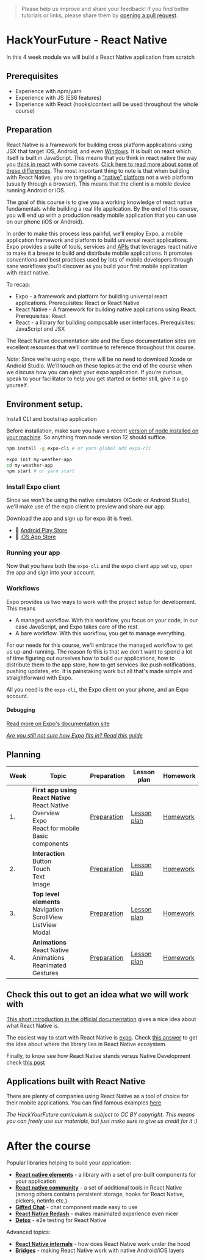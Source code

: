 > Please help us improve and share your feedback! If you find better tutorials
or links, please share them by [opening a pull request](https://github.com/HackYourFuture-CPH/react-native/pulls).

# HackYourFuture - React Native

In this 4 week module we will build a React Native application from scratch

## Prerequisites

* Experience with npm/yarn
* Experience with JS (ES6 features)
* Experience with React (hooks/context will be used throughout the whole course)

## Preparation

React Native is a framework for building cross platform applications using JSX that target iOS, Android, and even [Windows](https://github.com/microsoft/react-native-windows). It is built on react which itself is built in JavaScript. This means that you think in react native the way you [think in react](https://reactjs.org/docs/thinking-in-react.html) with some caveats. [Click here to read  more about some of these differences](https://medium.com/@alexmngn/from-reactjs-to-react-native-what-are-the-main-differences-between-both-d6e8e88ebf24). The most important thing to note is that when building with React Native, you are targeting a [“native” platform](https://searchsoftwarequality.techtarget.com/definition/native-application-native-app#:~:text=A%20native%20application%20is%20a,device-specific%20hardware%20and%20software.) not a web platform (usually through a browser). This means that the client is a mobile device running Android or iOS. 

The goal of this course is to give you a working knowledge of react native fundamentals while building a real life application. By the end of this course, you will end up with a production ready mobile application that you can use on our phone (iOS or Android). 

In order to make this process less painful, we’ll employ Expo, a mobile application framework and platform to build universal react applications. Expo provides a suite of tools, services and [APIs](https://docs.expo.io/versions/latest/sdk/overview/) that leverages react native to make it a breeze to build and distribute mobile applications. It promotes conventions and best practices used by lots of mobile developers through sane workflows you’ll discover as you build your first mobile application with react native.

To recap:

- Expo - a framework and platform for building universal react applications. Prerequisites: React or React Native
- React Native - A framework for building native applications using React. Prerequisites: React
- React - a library for building composable user interfaces. Prerequisites: JavaScript and JSX

The React Native documentation site and the Expo documentation sites are excellent resources that we’ll continue to reference throughout this course. 

*Note*: Since we’re using expo, there will be no need to download Xcode or Android Studio. We’ll touch on these topics at the end of the course when we discuss how you can eject your expo application. If you’re curious, speak to your facilitator to help you get started or better still, give it a go yourself.


## Environment setup. 

Install CLI and bootstrap application

Before installation, make sure you have a recent [version of node installed on your machine](https://nodejs.org/en/download/). So anything from node version 12 should suffice. 


```bash
npm install -g expo-cli # or yarn global add expo-cli
```

```bash
expo init my-weather-app
cd my-weather-app
npm start # or yarn start 
```

### Install Expo client

Since we won't be using the native simulators (XCode or Android Studio), we'll make use of the expo client to preview and share our app.

Download the app and sign up for expo (it is free). 

- 🤖 [Android Play Store](https://play.google.com/store/apps/details?id=host.exp.exponent)
- 🍎 [iOS App Store](https://itunes.com/apps/exponent)

### Running your app

Now that you have both the `expo-cli` and the expo client app set up, open the app and sign into your account.

### Workflows

Expo provides us two ways to work with the project setup for development. This means

- A managed workflow. With this workflow, you focus on your code, in our case JavaScript, and Expo takes care of the rest. 
- A bare workflow. With this workflow, you get to manage everything.

For our needs for this course, we'll embrace the managed workflow to get us up-and-running. The reason fo this is that we don't want to spend a lot of time figuring out ourselves how to build our applications, how to distribute them to the app store, how to get services like push notifications, pushing updates, etc. It is painstaking work but all that's made simple and straightforward with Expo. 

All you need is the `expo-cli`, the Expo client on your phone, and an Expo account.

#### Debugging

[Read more on Expo's documentation site](https://docs.expo.io/workflow/debugging)

[*Are you still not sure how Expo fits in? Read this guide*](https://docs.expo.io/workflow/already-used-react-native/)


## Planning
| Week | Topic                                                                                                             | Preparation                         | Lesson plan                         | Homework                      |
| ---- | ----------------------------------------------------------------------------------------------------------------- | ----------------------------------- | ----------------------------------- | ----------------------------- |
| 1.   | **First app using React Native** <br> React Native Overview <br> Expo <br> React for mobile <br> Basic components | [Preparation](week2/preparation.md) | [Lesson plan](week2/lesson-plan.md) | [Homework](week2/homework.md) |
| 2.   | **Interaction** <br> Button <br> Touch <br> Text <br> Image                                                       | [Preparation](week2/preparation.md) | [Lesson plan](week2/lesson-plan.md) | [Homework](week2/homework.md) |
| 3.   | **Top level elements** <br> Navigation <br> ScrollView <br> ListView <br> Modal                                   | [Preparation](week3/preparation.md) | [Lesson plan](week3/lesson-plan.md) | [Homework](week3/homework.md) |
| 4.   | **Animations** <br> React Native Animations <br> Reanimated <br> Gestures                                         | [Preparation](week4/preparation.md) | [Lesson plan](week4/lesson-plan.md) | [Homework](week4/homework.md) |

## Check this out to get an idea what we will work with

[This short introduction in the official documentation](https://reactnative.dev/) gives a nice idea about what React Native is.

The easiest way to start with React Native is [expo](https://expo.io/features). Check [this answer](https://stackoverflow.com/questions/39170622/what-is-the-difference-between-expo-and-react-native) to get the idea about where the library lies in React Native ecosystem. 

Finally, to know see how React Native stands versus Native Development check [this post](https://medium.com/mop-developers/mobile-app-development-react-native-vs-native-ios-android-49c5c168045b)

## Applications built with React Native

There are plenty of companies using React Native as a tool of choice for their mobile applications. 
You can find famous examples [here](https://brainhub.eu/blog/react-native-apps/)

*The HackYourFuture curriculum is subject to CC BY copyright. This means you can freely use our materials, but just make sure to give us credit for it :)*

# After the course

Popular libraries helping to build your application:
- **[React native elements](https://reactnativeelements.com/)** - a library with a set of pre-built components for your application
- **[React native community](https://github.com/react-native-community)** - a set of additional tools in React Native (among others contains persistent storage, hooks for React Native, pickers, netinfo etc.)
- **[Gifted Chat](https://github.com/FaridSafi/react-native-gifted-chat#readme)** - chat component made easy to use
- **[React Native Redash](https://github.com/wcandillon/react-native-redash#readme)** - makes reanimated experience even nicer
- **[Detox](https://github.com/wix/Detox#readme)** - e2e testing for React Native

Advanced topics:
- **[React Native internals](https://www.reactnative.guide/3-react-native-internals/3.1-react-native-internals.html)** - how does React Native work under the hood
- **[Bridges](https://medium.com/hackernoon/react-native-bridge-for-ios-and-android-43feb9712fcb)** - making React Native work with native Android/iOS layers
